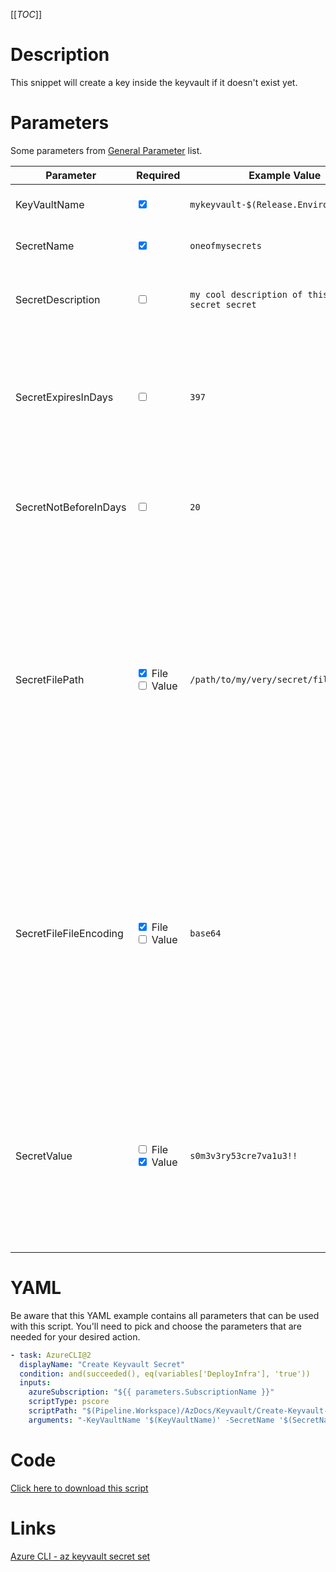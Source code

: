 [[_TOC_]]

# Description

This snippet will create a key inside the keyvault if it doesn't exist yet.

# Parameters

Some parameters from [General Parameter](/Azure/AzDocs-v1/Scripts) list.

| Parameter              | Required                                                                | Example Value                                    | Description                                                                                                                                                                                                              |
| ---------------------- | ----------------------------------------------------------------------- | ------------------------------------------------ | ------------------------------------------------------------------------------------------------------------------------------------------------------------------------------------------------------------------------ |
| KeyVaultName           | <input type="checkbox" checked>                                         | `mykeyvault-$(Release.EnvironmentName)`          | This is the keyvault name to use.                                                                                                                                                                                        |
| SecretName             | <input type="checkbox" checked>                                         | `oneofmysecrets`                                 | This is the secretname to use.                                                                                                                                                                                           |
| SecretDescription      | <input type="checkbox">                                                 | `my cool description of this very secret secret` | Add a description to your secret. Can be left blank.                                                                                                                                                                     |
| SecretExpiresInDays    | <input type="checkbox">                                                 | `397`                                            | This is the amount of days before the secret will expire. Defauls to 397 and should be equal or less than 397.                                                                                                           |
| SecretNotBeforeInDays  | <input type="checkbox">                                                 | `20`                                             | Add a "not before" date for your secret. Secret won't be used before this date.                                                                                                                                          |
| SecretFilePath         | <input type="checkbox" checked> File<br /><input type="checkbox"> Value | `/path/to/my/very/secret/file.txt`               | SEMI-OPTIONAL: Path to the secret file you want to upload. Use this parameter in combination with the fileEncoding parameter. If you use the filePath & fileEncoding option, you MUST leave the "value" parameter blank. |
| SecretFileFileEncoding | <input type="checkbox" checked> File<br /><input type="checkbox"> Value | `base64`                                         | SEMI-OPTIONAL: The encoding of the file you want to upload. Use this parameter in combination with the filePath parameter. If you use the filePath & fileEncoding option, you MUST leave the "value" parameter blank.    |
| SecretValue            | <input type="checkbox"> File<br /><input type="checkbox" checked> Value | `s0m3v3ry53cre7va1u3!!`                          | SEMI-OPTIONAL: The value of the secret you want to provision to the keyvault. If you use this parameter, you MUST leave the "filePath" & "fileEncoding" parameters blank.                                                |

# YAML

Be aware that this YAML example contains all parameters that can be used with this script. You'll need to pick and choose the parameters that are needed for your desired action.

```yaml
- task: AzureCLI@2
  displayName: "Create Keyvault Secret"
  condition: and(succeeded(), eq(variables['DeployInfra'], 'true'))
  inputs:
    azureSubscription: "${{ parameters.SubscriptionName }}"
    scriptType: pscore
    scriptPath: "$(Pipeline.Workspace)/AzDocs/Keyvault/Create-Keyvault-Secret.ps1"
    arguments: "-KeyVaultName '$(KeyVaultName)' -SecretName '$(SecretName)' -SecretDescription '$(SecretDescription)' -SecretExpiresInDays '$(SecretExpiresInDays)' -SecretNotBeforeInDays '$(SecretNotBeforeInDays)' -SecretFilePath '$(SecretFilePath)' -SecretFileFileEncoding '$(SecretFileFileEncoding)' -SecretValue '$(SecretValue)'"
```

# Code

[Click here to download this script](../../../../../src/Keyvault/Create-Keyvault-Secret.ps1)

# Links

[Azure CLI - az keyvault secret set](https://docs.microsoft.com/en-us/cli/azure/keyvault/secret?view=azure-cli-latest#az_keyvault_secret_set)
